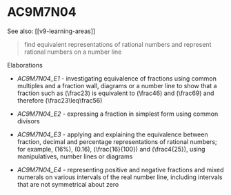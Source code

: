 
# AC9M7N04 

See also: [[v9-learning-areas]]

> find equivalent representations of rational numbers and represent rational numbers on a number line

Elaborations


- _AC9M7N04_E1_ - investigating equivalence of fractions using common multiples and a fraction wall, diagrams or a number line to show that a fraction such as \(\frac23\) is equivalent to \(\frac46\) and \(\frac69\) and therefore \(\frac23\leq\frac56\)

- _AC9M7N04_E2_ - expressing a fraction in simplest form using common divisors

- _AC9M7N04_E3_ - applying and explaining the equivalence between fraction, decimal and percentage representations of rational numbers; for example, \(16\%\), \(0.16\), \(\frac{16}{100}\) and \(\frac4{25}\), using manipulatives, number lines or diagrams

- _AC9M7N04_E4_ - representing positive and negative fractions and mixed numerals on various intervals of the real number line, including intervals that are not symmetrical about zero
